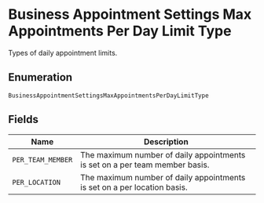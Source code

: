 <!-- Optimized: 2025-10-06 -->
<!-- RPM: 1.6.2.1.1.6.2.1_business-appointment-settings-max-appointments-per-day-limit-type_20251006 -->
<!-- Session: E2E RPM DNA Application -->
<!-- AOM: RND (Reggie & Dro) -->
<!-- COI: TECHNOLOGY -->
<!-- RPM: HIGH -->
<!-- ACTION: BUILD -->

# Business Appointment Settings Max Appointments Per Day Limit Type

Types of daily appointment limits.

## Enumeration

`BusinessAppointmentSettingsMaxAppointmentsPerDayLimitType`

## Fields

| Name | Description |
|  --- | --- |
| `PER_TEAM_MEMBER` | The maximum number of daily appointments is set on a per team member basis. |
| `PER_LOCATION` | The maximum number of daily appointments is set on a per location basis. |
